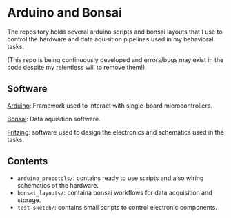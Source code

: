 # Arduino and Bonsai

The repository holds several arduino scripts and bonsai layouts that I use to control the hardware and data aquisition pipelines used in my behavioral tasks.

(This repo is being continuously developed and errors/bugs may exist in the code despite my relentless will to remove them!)

## Software

[Arduino](https://www.arduino.cc/): Framework used to interact with single-board microcontrollers.  

[Bonsai](https://bonsai-rx.org/): Data aquisition software.  

[Fritzing](https://fritzing.org/): software used to design the electronics and schematics used in the tasks.


## Contents

- `arduino_procotols/`: contains ready to use scripts and also wiring schematics of the hardware.  
- `bonsai_layouts/`: containa bonsai workflows for data acquisition and storage.  
- `test-sketch/`: contains small scripts to control electronic components.

